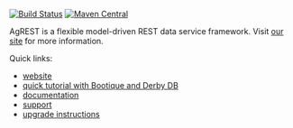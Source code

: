 [![Build Status](https://travis-ci.org/agrestio/agrest.svg?branch=master)](https://travis-ci.org/agrestio/agrest)
[![Maven Central](https://img.shields.io/maven-central/v/com.nhl.link.rest/link-rest.svg)](http://linkrest.io/#get-started)

AgREST is a flexible model-driven REST data service framework. Visit [our site](http://linkrest.io/) for more information.

Quick links:

* [website](http://linkrest.io)
* [quick tutorial with Bootique and Derby DB](https://github.com/bootique-examples/bootique-linkrest-demo)
* [documentation](http://linkrest.io/docs/)
* [support](https://groups.google.com/forum/?#!forum/linkrest-user)
* [upgrade instructions](https://github.com/agrestio/agrest/blob/master/UPGRADE-NOTES.md)
